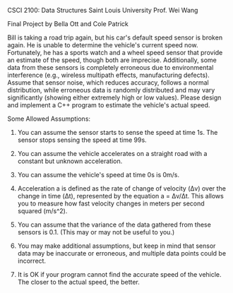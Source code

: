 CSCI 2100: Data Structures
Saint Louis University
Prof. Wei Wang

Final Project
by Bella Ott and Cole Patrick

Bill is taking a road trip again, but his car's default speed sensor is broken again. He is unable to determine the vehicle's current speed now. Fortunately, he has a sports watch and a wheel speed sensor that provide an estimate of the speed, though both are imprecise. Additionally, some data from these sensors is completely erroneous due to environmental interference (e.g., wireless multipath effects, manufacturing defects). Assume that sensor noise, which reduces accuracy, follows a normal distribution, while erroneous data is randomly distributed and may vary significantly (showing either extremely high or low values). Please design and implement a C++ program to estimate the vehicle's actual speed.


Some Allowed Assumptions:

1) You can assume the sensor starts to sense the speed at time 1s. The sensor stops sensing the speed at time 99s. 

2) You can assume the vehicle accelerates on a straight road with a constant but unknown acceleration.

3) You can assume the vehicle's speed at time 0s is 0m/s.

4) Acceleration a is defined as the rate of change of velocity (Δv) over the change in time (Δt), represented by the equation a = Δv/Δt. This allows you to measure how fast velocity changes in meters per second squared (m/s^2).

5) You can assume that the variance of the data gathered from these sensors is 0.1. (This may or may not be useful to you.)

6) You may make additional assumptions, but keep in mind that sensor data may be inaccurate or erroneous, and multiple data points could be incorrect.

7) It is OK if your program cannot find the accurate speed of the vehicle. The closer to the actual speed, the better. 
